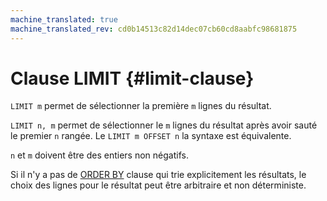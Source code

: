 ```yaml
---
machine_translated: true
machine_translated_rev: cd0b14513c82d14dec07cb60cd8aabfc98681875
---
```


# Clause LIMIT {#limit-clause}

`LIMIT m` permet de sélectionner la première `m` lignes du résultat.

`LIMIT n, m` permet de sélectionner le `m` lignes du résultat après avoir sauté le premier `n` rangée. Le `LIMIT m OFFSET n` la syntaxe est équivalente.

`n` et `m` doivent être des entiers non négatifs.

Si il n'y a pas de [ORDER BY](order-by.md) clause qui trie explicitement les résultats, le choix des lignes pour le résultat peut être arbitraire et non déterministe.
